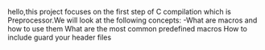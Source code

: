 hello,this project focuses on the first step of C compilation which is Preprocessor.We will look at the following concepts:
-What are macros and how to use them
 What are the most common predefined macros
 How to include guard your header files